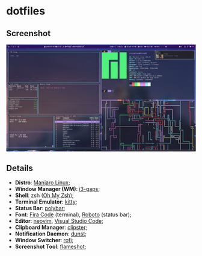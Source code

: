 # dotfiles

## Screenshot

![screenshot](screenshot.png)

## Details

- **Distro**: [Manjaro Linux](https://manjaro.org/);
- **Window Manager (WM)**: [i3-gaps](https://github.com/Airblader/i3);
- **Shell**: zsh ([Oh My Zsh](https://ohmyz.sh/));
- **Terminal Emulator**: [kitty](https://sw.kovidgoyal.net/kitty/);
- **Status Bar**: [polybar](https://polybar.github.io/);
- **Font**: [Fira Code](https://github.com/tonsky/FiraCode) (terminal), [Roboto](https://fonts.google.com/specimen/Roboto) (status bar);
- **Editor**: [neovim](https://github.com/neovim/neovim), [Visual Studio Code](https://code.visualstudio.com/);
- **Clipboard Manager**: [clipster](https://github.com/mrichar1/clipster/);
- **Notification Daemon**: [dunst](https://github.com/dunst-project/dunst);
- **Window Switcher**: [rofi](https://github.com/davatorium/rofi);
- **Screenshot Tool**: [flameshot](https://github.com/lupoDharkael/flameshot);
